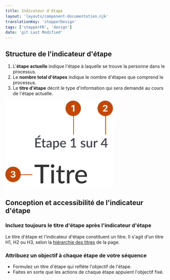 ```yaml
---
title: Indicateur d'étape
layout: 'layouts/component-documentation.njk'
translationKey: 'stepperDesign'
tags: ['stepperFR', 'design']
date: 'git Last Modified'
---
```


## Structure de l'indicateur d'étape

<ol class="anatomy-list">
  <li>L'<strong>étape actuelle</strong> indique l'étape à laquelle se trouve la personne dans le processus.</li>
  <li>Le <strong>nombre total d'étapes</strong> indique le nombre d'étapes que comprend le processus.</li>
  <li>Le <strong>titre d'étape</strong> décrit le type d'information qui sera demandé au cours de l'étape actuelle.</li>
</ol>

<img class="b-sm b-default p-400" src="/images/fr/components/anatomy/gcds-stepper-anatomy.svg" alt="La structure de l'indicateur d'étape représentée par trois éléments: l'étape actuelle, le nombre total d'étapes et le titre de l'étape actuelle." />

## Conception et accessibilité de l'indicateur d'étape

### Incluez toujours le titre d'étape après l'indicateur d'étape

Le titre d'étape et l'indicateur d'étape constituent un titre. Il s'agit d'un titre H1, H2 ou H3, selon la [hiérarchie des titres](https://systeme-design.alpha.canada.ca/fr/composants/titre/design/#classez-les-niveaux-de-titre-de-maniere-hierarchique) de la page.

### Attribuez un objectif à chaque étape de votre séquence

- Formulez un titre d'étape qui reflète l'objectif de l'étape.
- Faites en sorte que les actions de chaque étape appuient l'objectif fixé.
